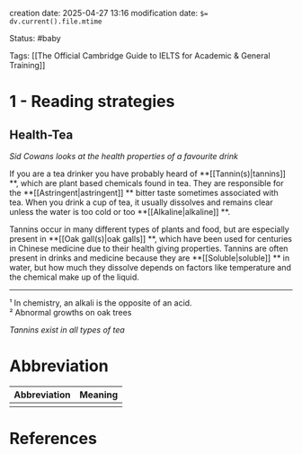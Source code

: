creation date: 2025-04-27 13:16
modification date: `$= dv.current().file.mtime`

Status: #baby 

Tags: [[The Official Cambridge Guide to IELTS for Academic & General Training]]

# 1 - Reading strategies

## Health-Tea

*Sid Cowans looks at the health properties of a favourite drink*

If you are a tea drinker you have probably heard of **[[Tannin(s)|tannins]] **, which are plant based chemicals found in tea. They are responsible for the **[[Astringent|astringent]] ** bitter taste sometimes associated with tea. When you drink a cup of tea, it usually dissolves and remains clear unless the water is too cold or too **[[Alkaline|alkaline]] **.

Tannins occur in many different types of plants and food, but are especially present in **[[Oak gall(s)|oak galls]] **, which have been used for centuries in Chinese medicine due to their health giving properties. Tannins are often present in drinks and medicine because they are **[[Soluble|soluble]] ** in water, but how much they dissolve depends on factors like temperature and the chemical make up of the liquid.

---

¹ In chemistry, an alkali is the opposite of an acid.  
² Abnormal growths on oak trees

*Tannins exist in all types of tea*












# Abbreviation

| Abbreviation | Meaning |
| ------------ | ------- |
|              |         |


# References